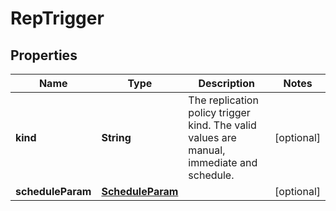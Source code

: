 # RepTrigger

## Properties
Name | Type | Description | Notes
------------ | ------------- | ------------- | -------------
**kind** | **String** | The replication policy trigger kind. The valid values are manual, immediate and schedule. |  [optional]
**scheduleParam** | [**ScheduleParam**](ScheduleParam.md) |  |  [optional]
